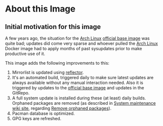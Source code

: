 # About this Image

## Initial motivation for this image

A few years ago, the situation for the [Arch Linux] [official base image] was quite bad;
updates did come very sparse and whoever pulled the [Arch Linux] Docker image had to apply
months of past sysupdates prior to make productive use of it.

This image adds the following improvements to this:

1. Mirrorlist is updated using [reflector](https://wiki.archlinux.org/index.php/Reflector).
2. It's an automated build, triggered daily to make sure latest updates are always available
without any manual interaction needed. Also it is triggered by updates to the [official base image]
and updates in the GitRepo.
3. A full system update is installed during these (at least) daily builds. Orphaned packages are
removed (as described in [System maintenance wiki site](https://wiki.archlinux.org/index.php/System_maintenance), regarding [Remove orphaned packages](https://wiki.archlinux.org/index.php/System_maintenance#Remove_orphaned_packages)).
4. Pacman database is optimized.
5. GPG keys are refreshed.

[Arch Linux]: https://www.archlinux.org
[official base image]: https://registry.hub.docker.com/_/archlinux
